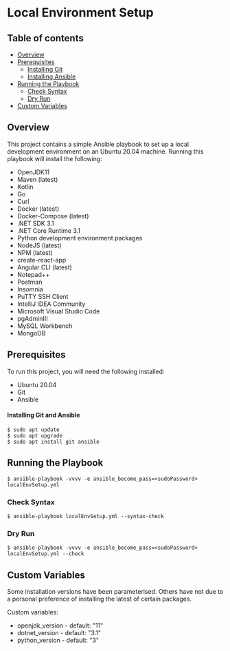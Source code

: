 # Local Environment Setup

## Table of contents
* [Overview](#overview)
* [Prerequisites](#prerequisites)
	* [Installing Git](#installing-git)
	* [Installing Ansible](#installing-ansible)
* [Running the Playbook](#running-the-playbook)
	* [Check Syntax](#check-syntax)
	* [Dry Run](#dry-run)
* [Custom Variables](#custom-variables)

## Overview

This project contains a simple Ansible playbook to set up a local development environment on an Ubuntu 20.04 machine. 
Running this playbook will install the following:

* OpenJDK11
* Maven (latest)
* Kotlin
* Go
* Curl
* Docker (latest)
* Docker-Compose (latest)
* .NET SDK 3.1
* .NET Core Runtime 3.1
* Python development environment packages
* NodeJS (latest)
* NPM (latest)
* create-react-app
* Angular CLI (latest)
* Notepad++
* Postman
* Insomnia
* PuTTY SSH Client
* IntelliJ IDEA Community
* Microsoft Visual Studio Code
* pgAdminIII
* MySQL Workbench
* MongoDB

## Prerequisites

To run this project, you will need the following installed:

* Ubuntu 20.04
* Git
* Ansible

#### Installing Git and Ansible

```
$ sudo apt update
$ sudo apt upgrade
$ sudo apt install git ansible
```

## Running the Playbook

```
$ ansible-playbook -vvvv -e ansible_become_pass=<sudoPassword> localEnvSetup.yml
```

### Check Syntax

```
$ ansible-playbook localEnvSetup.yml --syntax-check
```

### Dry Run

```
$ ansible-playbook -vvvv -e ansible_become_pass=<sudoPassword> localEnvSetup.yml --check
```  

## Custom Variables

Some installation versions have been parameterised. Others have not due to a personal preference of installing the latest of certain packages.

Custom variables:

* openjdk_version - default: "11"
* dotnet_version - default: "3.1"
* python_version - default: "3"
